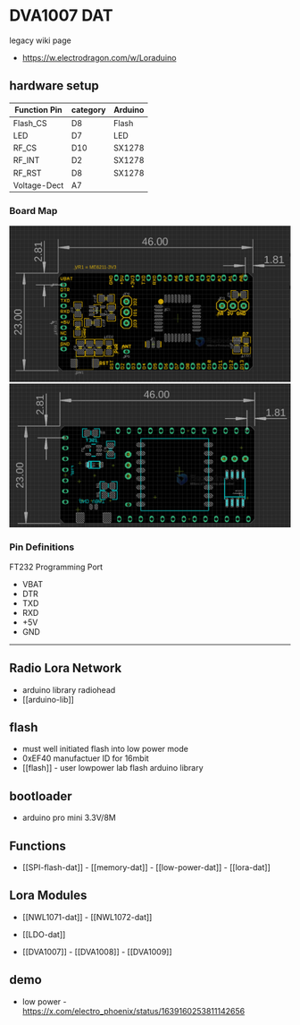 

# DVA1007 DAT

legacy wiki page
- https://w.electrodragon.com/w/Loraduino


## hardware setup 

| Function Pin | category | Arduino |
| ------------ | -------- | ------- |
| Flash_CS     | D8       | Flash   |
| LED          | D7       | LED     |
| RF_CS        | D10      | SX1278  |
| RF_INT       | D2       | SX1278  |
| RF_RST       | D8       | SX1278  |
| Voltage-Dect | A7       |         |

### Board Map 

![](2023-11-06-16-04-30.png)
![](2023-11-06-16-06-22.png)

### Pin Definitions

FT232 Programming Port 
- VBAT
- DTR
- TXD
- RXD
- +5V
- GND
- --



## Radio Lora Network 
- arduino library radiohead
- [[arduino-lib]]

## flash 
- must well initiated flash into low power mode 
- 0xEF40 manufactuer ID for 16mbit
- [[flash]] - user lowpower lab flash arduino library 

## bootloader 
- arduino pro mini 3.3V/8M 

## Functions 

- [[SPI-flash-dat]] - [[memory-dat]] - [[low-power-dat]] - [[lora-dat]]

## Lora Modules 

- [[NWL1071-dat]] - [[NWL1072-dat]]

- [[LDO-dat]]

- [[DVA1007]] - [[DVA1008]] - [[DVA1009]]


## demo 

- low power - https://x.com/electro_phoenix/status/1639160253811142656

